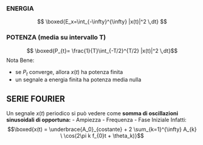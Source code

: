 ### ENERGIA
$$ \boxed{E_x=\int_{-\infty}^{\infty} |x(t)|^2 \,dt} $$
### POTENZA (media su intervallo T)
$$ \boxed{P_{t}= \frac{1}{T}\int_{-T/2}^{T/2} |x(t)|^2 \,dt}$$
Nota Bene:
- se $P_t$ converge, allora $x(t)$ ha potenza finita
- un segnale a energia finita ha potenza media nulla

## SERIE FOURIER
Un segnale $x(t)$ periodico si può vedere come **somma di oscillazioni sinusoidali di opportuna:**
	- Ampiezza
	- Frequenza
	- Fase Iniziale
Infatti:
$$\boxed{x(t) = \underbrace{A_0}_{costante} + 2 \sum_{k=1}^{\infty} A_{k} \ \cos(2\pi k f_{0}t + \theta_k)}$$
